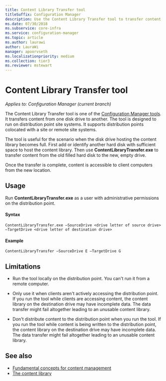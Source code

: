 ```yaml
---
title: Content Library Transfer tool
titleSuffix: Configuration Manager
description: Use the Content Library Transfer tool to transfer content from one disk drive to another on a Configuration Manager distribution point.
ms.date: 07/30/2018
ms.subservice: core-infra
ms.service: configuration-manager
ms.topic: article
ms.author: laurawi
author: LauraWi
manager: apoorvseth
ms.localizationpriority: medium
ms.collection: tier3
ms.reviewer: mstewart
---
```


# Content Library Transfer tool

*Applies to: Configuration Manager (current branch)*

The Content Library Transfer tool is one of the [Configuration Manager tools](tools.md). It transfers content from one disk drive to another. The tool is designed to run on distribution point site systems. It supports distribution points colocated with a site or remote site systems.

The tool is useful for the scenario when the disk drive hosting the content library becomes full. First add or identify another hard disk with sufficient space to host the content library. Then use **ContentLibraryTransfer.exe** to transfer content from the old filled hard disk to the new, empty drive.

Once the transfer is complete, content is accessible to client computers from the new location.



## Usage

Run **ContentLibraryTransfer.exe** as a user with administrative permissions on the distribution point.

#### Syntax
`ContentLibraryTransfer.exe –SourceDrive <drive letter of source drive> –TargetDrive <drive letter of destination drive>`

#### Example
`ContentLibraryTransfer –SourceDrive E –TargetDrive G`



## Limitations

- Run the tool locally on the distribution point. You can't run it from a remote computer.

- Only use it when clients aren't actively accessing the distribution point. If you run the tool while clients are accessing content, the content library on the destination drive may have incomplete data. The data transfer might fail altogether leading to an unusable content library.

- Don't distribute content to the distribution point when you run the tool. If you run the tool while content is being written to the distribution point, the content library on the destination drive may have incomplete data. The data transfer might fail altogether leading to an unusable content library.



## See also

- [Fundamental concepts for content management](../plan-design/hierarchy/fundamental-concepts-for-content-management.md)
- [The content library](../plan-design/hierarchy/the-content-library.md)
